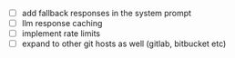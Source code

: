 - [ ] add fallback responses in the system prompt 
- [ ] llm response caching
- [ ] implement rate limits
- [ ] expand to other git hosts as well (gitlab, bitbucket etc)
